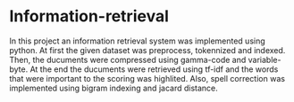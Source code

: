 # Information-retrieval

In this project an information retrieval system was implemented using python. At first the given dataset was preprocess, tokennized and indexed. Then, the ducuments were compressed using gamma-code and variable-byte. At the end the ducuments were retrieved using tf-idf and the words that were important to the scoring was highlited. Also, spell correction was implemented using bigram indexing and jacard distance. 
